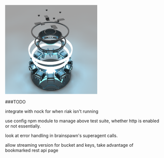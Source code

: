 <img src="images/riaktor.png" alt="the riaktor" width="300px;"/>

###TODO

  integrate with nock for when riak isn't running

  use config npm module to manage above test suite, whether http is enabled or not essentially.

  look at error handling in brainspawn's superagent calls.

  allow streaming version for bucket and keys, take advantage of bookmarked rest api page
